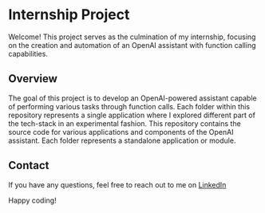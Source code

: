 # Internship Project

Welcome! This project serves as the culmination of my internship, focusing on the creation and automation of an OpenAI assistant with function calling capabilities.

## Overview

The goal of this project is to develop an OpenAI-powered assistant capable of performing various tasks through function calls. 
Each folder within this repository represents a single application where I explored different part of the tech-stack in an experimental fashion.
This repository contains the source code for various applications and components of the OpenAI assistant. Each folder represents a standalone application or module.

## Contact

If you have any questions, feel free to reach out to me on [LinkedIn](www.linkedin.com/in/tanguyaerts)

Happy coding!

